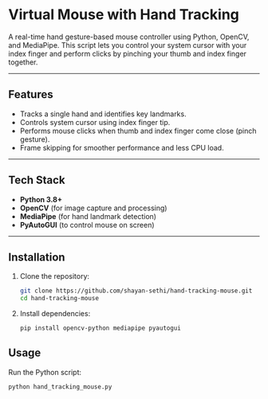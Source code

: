 # Virtual Mouse with Hand Tracking

A real-time hand gesture-based mouse controller using Python, OpenCV, and MediaPipe. This script lets you control your system cursor with your index finger and perform clicks by pinching your thumb and index finger together.

---

## Features

- Tracks a single hand and identifies key landmarks.
- Controls system cursor using index finger tip.
- Performs mouse clicks when thumb and index finger come close (pinch gesture).
- Frame skipping for smoother performance and less CPU load.

---

## Tech Stack

- **Python 3.8+**
- **OpenCV** (for image capture and processing)
- **MediaPipe** (for hand landmark detection)
- **PyAutoGUI** (to control mouse on screen)

---

##  Installation

1. Clone the repository:
   ```bash
   git clone https://github.com/shayan-sethi/hand-tracking-mouse.git
   cd hand-tracking-mouse
2. Install dependencies:
   ```bash
   pip install opencv-python mediapipe pyautogui
## Usage

Run the Python script:
```bash
python hand_tracking_mouse.py
